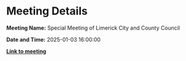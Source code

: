 # Meeting Details

**Meeting Name:** Special Meeting of Limerick City and County Council

**Date and Time:** 2025-01-03 16:00:00

**<a href="https://www.limerick.ie/council/whats-on/special-meeting-of-limerick-city-and-county-council-17" target="_blank">Link to meeting</a>**
